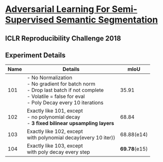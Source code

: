 # [Adversarial Learning For Semi-Supervised Semantic Segmentation](https://openreview.net/references/pdf?id=HkTgsG-CW "Open Review")
## ICLR Reproducibility Challenge 2018

## Experiment Details
| Name| Details | mIoU |
| --- | --- | --- |
|101| - No Normalization <br>  - No gradient for batch norm <br> - Drop last batch if not complete <br> - Volatile = false for eval <br> - Poly Decay every 10 iterations | 35.91 |
| 102 | Exactly like 101, except <br> - no polynomial decay <br> - **3 fixed bilinear upsampling layers**| 68.84|
|103|Exactly like 102, except<br>with polynomial decay(every 10 iter))|68.88(e14)|
|104| Exactly like 103, except <br> with poly decay every step| **69.78**(e15)|
